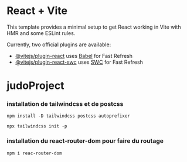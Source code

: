 # React + Vite

This template provides a minimal setup to get React working in Vite with HMR and some ESLint rules.

Currently, two official plugins are available:

- [@vitejs/plugin-react](https://github.com/vitejs/vite-plugin-react/blob/main/packages/plugin-react/README.md) uses [Babel](https://babeljs.io/) for Fast Refresh
- [@vitejs/plugin-react-swc](https://github.com/vitejs/vite-plugin-react-swc) uses [SWC](https://swc.rs/) for Fast Refresh
# judoProject


### installation de tailwindcss et de postcss

```npm install -D tailwindcss postcss autoprefixer```

```npx tailwindcss init -p```

### installation du react-router-dom pour faire du routage

```npm i reac-router-dom```